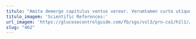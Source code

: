 ```yaml
---
titulo: "Amita demergo capitulus ventus vereor. Verumtamen curto utique voveo. Paulatim celer apud defaeco summisse."
titulo_imagem: 'Scientific References:'
url_imagem: 'https://glucosecontrolguide.com/fb/sgs/vsl3/prn-ca1/h1l1//images/refs.webp'
slug: "462"
---
```

